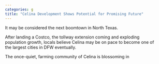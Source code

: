 ```yaml
---
categories: g
title: "Celina Development Shows Potential for Promising Future"
---
```


It may be considered the next boomtown in North Texas.



After landing a Costco, the tollway extension coming and exploding population growth, locals believe Celina may be on pace to become one of the largest cities in DFW eventually.



The once-quiet, farming community of Celina is blossoming in